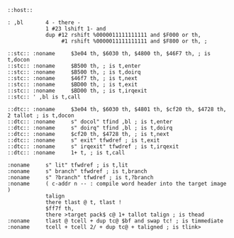     ::host::

    : ,bl       4 - there -
                1 #23 lshift 1- and
                dup #12 rshift %0000011111111111 and $F000 or th,
                     #1 rshift %0000011111111111 and $F800 or th, ;

    ::stc:: :noname     $3e04 th, $6030 th, $4800 th, $46F7 th, ; is t,docon
    ::stc:: :noname     $B500 th, ; is t,enter
    ::stc:: :noname     $B500 th, ; is t,doirq
    ::stc:: :noname     $46f7 th, ; is t,next
    ::stc:: :noname     $BD00 th, ; is t,exit
    ::stc:: :noname     $BD00 th, ; is t,irqexit
    ::stc:: ' ,bl is t,call

    ::dtc:: :noname     $3e04 th, $6030 th, $4801 th, $cf20 th, $4728 th, 2 tallot ; is t,docon
    ::dtc:: :noname     s" docol" tfind ,bl ; is t,enter
    ::dtc:: :noname     s" doirq" tfind ,bl ; is t,doirq
    ::dtc:: :noname     $cf20 th, $4728 th, ; is t,next
    ::dtc:: :noname     s" exit" tfwdref ; is t,exit
    ::dtc:: :noname     s" irqexit" tfwdref ; is t,irqexit
    ::dtc:: :noname     1+ t, ; is t,call

    :noname     s" lit" tfwdref ; is t,lit
    :noname     s" branch" tfwdref ; is t,branch
    :noname     s" ?branch" tfwdref ; is t,?branch
    :noname     ( c-addr n -- : compile word header into the target image )
                talign
                there tlast @ t, tlast !
                $ff7f th,
                there >target pack$ c@ 1+ tallot talign ; is thead
    :noname     tlast @ tcell + dup tc@ $bf and swap tc! ; is timmediate
    :noname     tcell + tcell 2/ + dup tc@ + taligned ; is tlink>
